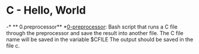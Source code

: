# C - Hello, World
 -* ** 0.preprocessor**
 *[0-preprocessor](./0-preprocessor): Bash script that runs a C file through the preprocessor and save the result into another file.
 The C file name will be saved in the variable $CFILE
 The output should be saved in the file c.
